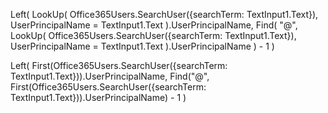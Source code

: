 Left(
    LookUp(
        Office365Users.SearchUser({searchTerm: TextInput1.Text}),
        UserPrincipalName = TextInput1.Text
    ).UserPrincipalName,
    Find(
        "@",
        LookUp(
            Office365Users.SearchUser({searchTerm: TextInput1.Text}),
            UserPrincipalName = TextInput1.Text
        ).UserPrincipalName
    ) - 1
)



Left(
    First(Office365Users.SearchUser({searchTerm: TextInput1.Text})).UserPrincipalName,
    Find("@", First(Office365Users.SearchUser({searchTerm: TextInput1.Text})).UserPrincipalName) - 1
)
